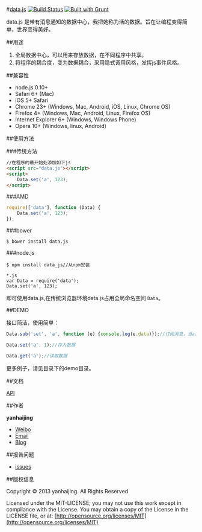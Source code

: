 #[data.js](https://github.com/yanhaijing/data.js) [![Build Status](https://travis-ci.org/yanhaijing/data.js.svg?branch=master)](https://travis-ci.org/yanhaijing/data.js) [![Built with Grunt](https://cdn.gruntjs.com/builtwith.png)](http://gruntjs.com/)

data.js 是带有消息通知的数据中心，我把她称为活的数据。旨在让编程变得简单，世界变得美好。

##用途

1. 全局数据中心，可以用来存放数据，在不同程序中共享。
2. 将程序的耦合度，变为数据耦合，采用隐式调用风格，发挥js事件风格。

##兼容性

- node.js 0.10+
- Safari 6+ (Mac)
- iOS 5+ Safari
- Chrome 23+ (Windows, Mac, Android, iOS, Linux, Chrome OS)
- Firefox 4+ (Windows, Mac, Android, Linux, Firefox OS)
- Internet Explorer 6+ (Windows, Windows Phone)
- Opera 10+ (Windows, linux, Android)

##使用方法

###传统方法

```html	
//在程序的最开始处添加如下js
<script src="data.js"></script>
<script>
	Data.set('a', 123);
</script>
```

###AMD

```javascript
require(['data'], function (Data) {
	Data.set('a', 123);
});
```

###bower

	$ bower install data.js

###node.js

```
$ npm install data_js//从npm安装

*.js
var Data = require('data');
Data.set('a', 123);
```

即可使用data.js,在传统浏览器环境data.js占用全局命名空间 `Data`。

##DEMO

接口简洁，使用简单：

```javascript
Data.sub('set', 'a', function (e) {console.log(e.data)});//订阅消息，当a被设置时，会派发消息

Data.set('a', 1);//存入数据

Data.get('a');//读取数据
```

更多例子，请见目录下的demo目录。

##文档

[API](doc/api.md)

##作者

**yanhaijing**

- [Weibo](http://weibo.com/yanhaijing1234 "yanhaijing's Weibo")
- [Email](mailto:yanhaijing@yeah.net "yanhaijing's Email")
- [Blog](http://yanhaijing.com "yanhaijing's Blog")

##报告问题

- [issues](https://github.com/yanhaijing/data.js/issues "report question")

##版权信息

Copyright © 2013 yanhaijing. All Rights Reserved

Licensed under the MIT-LICENSE;
you may not use this work except in compliance with the License.
You may obtain a copy of the License in the LICENSE file, or at:
	[http://opensource.org/licenses/MIT](http://opensource.org/licenses/MIT)







	

	

	



